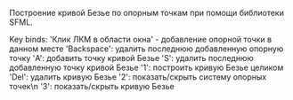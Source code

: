 Построение кривой Безье по опорным точкам при помощи библиотеки SFML.

Key binds:
'Клик ЛКМ в области окна' - добавление опорной точки в данном месте
'Backspace': удалить последнюю добавленную опорную точку
'A': добавить точку кривой Безье
'S': удалить последнюю добавленную точку кривой Безье
'1': построить кривую Безье целиком
'Del': удалить кривую Безье
'2': показать/скрыть систему опорных точек\n
'3': показать/скрыть кривую Безье
